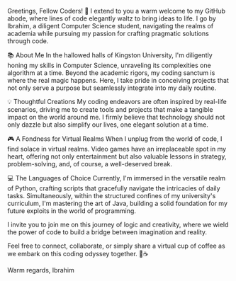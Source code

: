 Greetings, Fellow Coders! 👋
I extend to you a warm welcome to my GitHub abode, where lines of code elegantly waltz to bring ideas to life. I go by Ibrahim, a diligent Computer Science student, navigating the realms of academia while pursuing my passion for crafting pragmatic solutions through code.

📚 About Me
In the hallowed halls of Kingston University, I'm diligently honing my skills in Computer Science, unraveling its complexities one algorithm at a time. Beyond the academic rigors, my coding sanctum is where the real magic happens. Here, I take pride in conceiving projects that not only serve a purpose but seamlessly integrate into my daily routine.

💡 Thoughtful Creations
My coding endeavors are often inspired by real-life scenarios, driving me to create tools and projects that make a tangible impact on the world around me. I firmly believe that technology should not only dazzle but also simplify our lives, one elegant solution at a time.

🎮 A Fondness for Virtual Realms
When I unplug from the world of code, I find solace in virtual realms. Video games have an irreplaceable spot in my heart, offering not only entertainment but also valuable lessons in strategy, problem-solving, and, of course, a well-deserved break.

💻 The Languages of Choice
Currently, I'm immersed in the versatile realm of Python, crafting scripts that gracefully navigate the intricacies of daily tasks. Simultaneously, within the structured confines of my university's curriculum, I'm mastering the art of Java, building a solid foundation for my future exploits in the world of programming.

I invite you to join me on this journey of logic and creativity, where we wield the power of code to build a bridge between imagination and reality.

Feel free to connect, collaborate, or simply share a virtual cup of coffee as we embark on this coding odyssey together. 🚀☕

Warm regards,
Ibrahim
